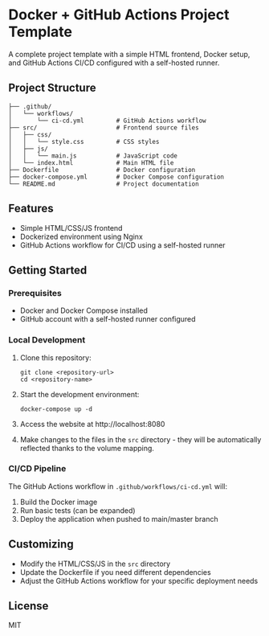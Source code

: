 # Docker + GitHub Actions Project Template

A complete project template with a simple HTML frontend, Docker setup, and GitHub Actions CI/CD configured with a self-hosted runner.

## Project Structure

```
├── .github/
│   └── workflows/
│       └── ci-cd.yml         # GitHub Actions workflow
├── src/                      # Frontend source files
│   ├── css/
│   │   └── style.css         # CSS styles
│   ├── js/
│   │   └── main.js           # JavaScript code
│   └── index.html            # Main HTML file
├── Dockerfile                # Docker configuration
├── docker-compose.yml        # Docker Compose configuration
└── README.md                 # Project documentation
```

## Features

- Simple HTML/CSS/JS frontend
- Dockerized environment using Nginx
- GitHub Actions workflow for CI/CD using a self-hosted runner

## Getting Started

### Prerequisites

- Docker and Docker Compose installed
- GitHub account with a self-hosted runner configured

### Local Development

1. Clone this repository:
   ```
   git clone <repository-url>
   cd <repository-name>
   ```

2. Start the development environment:
   ```
   docker-compose up -d
   ```

3. Access the website at http://localhost:8080

4. Make changes to the files in the `src` directory - they will be automatically reflected thanks to the volume mapping.

### CI/CD Pipeline

The GitHub Actions workflow in `.github/workflows/ci-cd.yml` will:

1. Build the Docker image
2. Run basic tests (can be expanded)
3. Deploy the application when pushed to main/master branch

## Customizing

- Modify the HTML/CSS/JS in the `src` directory
- Update the Dockerfile if you need different dependencies
- Adjust the GitHub Actions workflow for your specific deployment needs

## License

MIT 